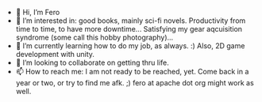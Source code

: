 - 👋 Hi, I’m Fero
- 👀 I’m interested in: good books, mainly sci-fi novels. Productivity from time to time, to have more downtime... Satisfying my gear aqcuisition syndrome (some call this hobby photography)... 
- 🌱 I’m currently learning how to do my job, as always. :)  Also, 2D game development with unity. 
- 💞️ I’m looking to collaborate on getting thru life. 
- 📫 How to reach me: I am not ready to be reached, yet. Come back in a year or two, or try to find me afk. ;) fero at apache dot org might work as well.

<!---
fszabo2/fszabo2 is a ✨ special ✨ repository because its `README.md` (this file) appears on your GitHub profile.
You can click the Preview link to take a look at your changes.
--->
